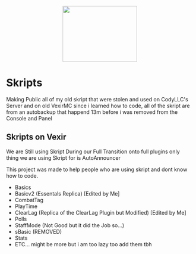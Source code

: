 <p align="center">
    <img src="https://www.vexirmc.ga/css/Debug/images/logo.png" width="200" height="150"/>
</p>

# Skripts
Making Public all of my old skript that were stolen and used on CodyLLC's Server and on old VexirMC since i learned how to code, all of the skript are from an autobackup that happend 13m before i was removed from the Console and Panel

## Skripts on Vexir
We are Still using Skript During our Full Transition onto full plugins only thing we are using Skript for is AutoAnnouncer

This project was made to help people who are using skript and dont know how to code.

  - Basics
  - Basicv2 (Essentals Replica) [Edited by Me]
  - CombatTag 
  - PlayTime 
  - ClearLag (Replica of the ClearLag Plugin but Modified) [Edited by Me] 
  - Polls 
  - StaffMode (Not Good but it did the Job so...) 
  - sBasic (REMOVED) 
  - Stats
  - ETC... might be more but i am too lazy too add them tbh
